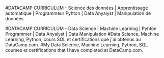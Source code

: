 
#DATACAMP CURRICULUM - Science des données | Apprentissage automatique | Programmeur Pyhton | Data Anyalyst | Manipulation de données

#DATACAMP CURRICULUM - Data Science | Machine Learning | Pyhton Programmer | Data Anyalyst | Data Manipulation
#Data Science, Machine Learning, Python, cours SQL et certifications que j'ai obtenus au DataCamp.com.
#My Data Science, Machine Learning, Python, SQL courses et certifications that I have completed at DataCamp.com. 


